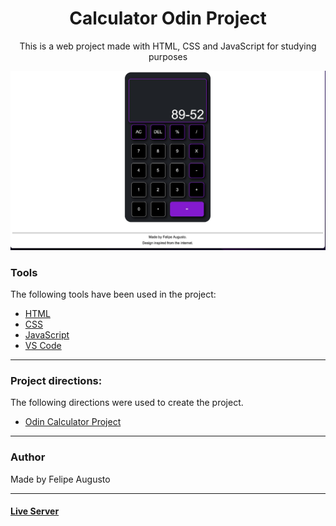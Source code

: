<h1 align="center">Calculator Odin Project</h1>

<p align="center">This is a web project made with HTML, CSS and JavaScript for studying purposes</p>

<img src="readmeimage.jpeg"></img>

### Tools

The following tools have been used in the project:

- [HTML](https://html.com/)
- [CSS](https://developer.mozilla.org/pt-BR/docs/Web/CSS)
- [JavaScript](https://www.javascript.com)
- [VS Code](https://code.visualstudio.com)

---
### Project directions:
The following directions were used to create the project.

- [Odin Calculator Project](https://www.theodinproject.com/lessons/foundations-calculator)
---
### Author

Made by Felipe Augusto 

---

#### [Live Server](https://felipeabg.github.io/Calculator-ODIN/)

 
